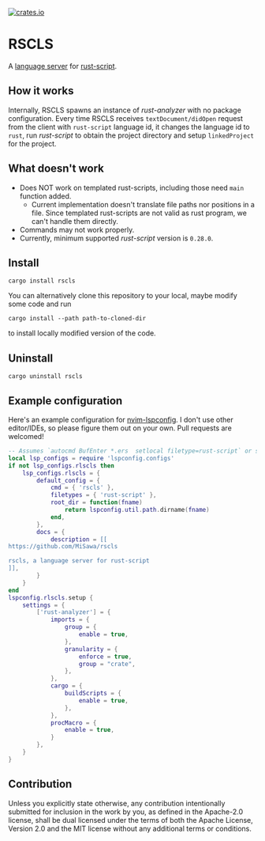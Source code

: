 [![crates.io](https://img.shields.io/crates/v/rscls.svg)](https://crates.io/crates/rscls)

# RSCLS
A [language server](https://microsoft.github.io/language-server-protocol/) for [rust-script](https://rust-script.org/).

## How it works
Internally, RSCLS spawns an instance of _rust-analyzer_ with no package configuration. Every time RSCLS receives `textDocument/didOpen` request from the client with `rust-script` language id, it changes the language id to `rust`, run _rust-script_ to obtain the project directory and setup `linkedProject` for the project.

## What doesn't work
- Does NOT work on templated rust-scripts, including those need `main` function added.
  - Current implementation doesn't translate file paths nor positions in a file. Since templated rust-scripts are not valid as rust program, we can't handle them directly.
- Commands may not work properly.
- Currently, minimum supported _rust-script_ version is `0.28.0`.

## Install
```shell
cargo install rscls
```
You can alternatively clone this repository to your local, maybe modify some code and run
```shell
cargo install --path path-to-cloned-dir
```
to install locally modified version of the code.

## Uninstall
```shell
cargo uninstall rscls
```

## Example configuration
Here's an example configuration for [nvim-lspconfig](https://github.com/neovim/nvim-lspconfig). I don't use other editor/IDEs, so please figure them out on your own. Pull requests are welcomed!
```lua
-- Assumes `autocmd BufEnter *.ers  setlocal filetype=rust-script` or similar
local lsp_configs = require 'lspconfig.configs'
if not lsp_configs.rlscls then
    lsp_configs.rlscls = {
        default_config = {
            cmd = { 'rscls' },
            filetypes = { 'rust-script' },
            root_dir = function(fname)
                return lspconfig.util.path.dirname(fname)
            end,
        },
        docs = {
            description = [[
https://github.com/MiSawa/rscls

rscls, a language server for rust-script
]],
        }
    }
end
lspconfig.rlscls.setup {
    settings = {
        ['rust-analyzer'] = {
            imports = {
                group = {
                    enable = true,
                },
                granularity = {
                    enforce = true,
                    group = "crate",
                },
            },
            cargo = {
                buildScripts = {
                    enable = true,
                },
            },
            procMacro = {
                enable = true,
            }
        },
    }
}
```

## Contribution

Unless you explicitly state otherwise, any contribution intentionally submitted for inclusion in the work by you, as defined in the Apache-2.0 license, shall be dual licensed under the terms of both the Apache License, Version 2.0 and the MIT license without any additional terms or conditions.

